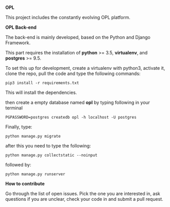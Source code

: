 **OPL**


This project includes the constantly evolving OPL platform.


**OPL Back-end**


The back-end is mainly developed, based on the Python and Django Framework.

This part requires the installation of **python** >= 3.5, **virtualenv**, and **postgres** >= 9.5.

To set this up for development, create a virtualenv with python3, activate it, clone the repo, pull the code and type the following commands:

    pip3 install -r requirements.txt

This will install the dependencies.

then create a empty database named **opl** by typing following in your terminal

`PGPASSWORD=postgres createdb opl -h localhost -U postgres`

Finally, type:

    python manage.py migrate

after this you need to type the following:

    python manage.py collectstatic --noinput

followed by:

    python manage.py runserver


**How to contribute**

Go through the list of open issues. Pick the one you are interested in, ask questions if you are unclear, check your code in and submit a pull request.